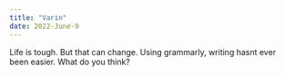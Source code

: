 ```yaml
---
title: "Varin"
date: 2022-June-9
---
```

Life is tough. But that can change. Using grammarly, writing hasnt ever been easier. 
What do you think?
